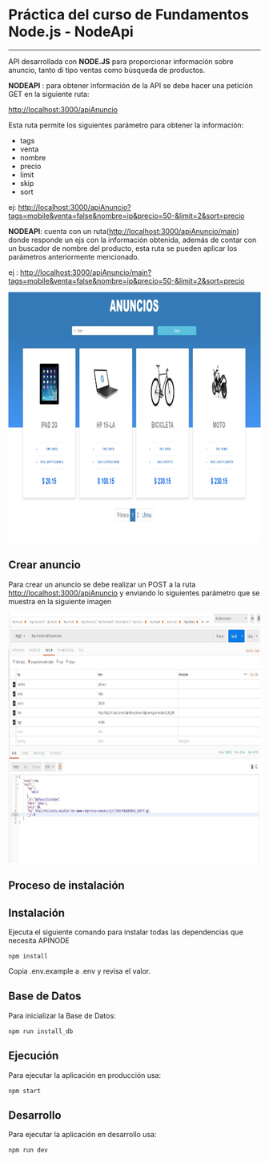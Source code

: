 
# Práctica del curso de Fundamentos Node.js - NodeApi

---

API desarrollada con **NODE.JS** para proporcionar información sobre anuncio, tanto di tipo ventas como búsqueda de productos.

**NODEAPI** : para obtener información de la API se debe hacer una petición GET en la siguiente ruta:

<http://localhost:3000/apiAnuncio>

Esta ruta permite los siguientes parámetro para obtener la información:

- tags
- venta
- nombre
- precio
- limit
- skip
- sort

ej: <http://localhost:3000/apiAnuncio?tags=mobile&venta=false&nombre=ip&precio=50-&limit=2&sort=precio>


**NODEAPI**: cuenta con un ruta(<http://localhost:3000/apiAnuncio/main>) donde responde un ejs con la información obtenida, además de contar con un buscador de nombre del producto, esta ruta se pueden aplicar los parámetros anteriormente mencionado.


ej : <http://localhost:3000/apiAnuncio/main?tags=mobile&venta=false&nombre=ip&precio=50-&limit=2&sort=precio>


<p align="center">
  <img width="660" height="500" src="https://raw.githubusercontent.com/MichaelNode/NodeEntrega/master/contenido/nodepractica.jpg">
</p>


## Crear anuncio

Para crear un anuncio se debe realizar un POST a la ruta <http://localhost:3000/apiAnuncio> y enviando lo siguientes parámetro que se muestra en la siguiente imagen

<p align="center">
  <img width="660" height="500" src="https://raw.githubusercontent.com/MichaelNode/NodeEntrega/master/contenido/GuardarAnuncio.jpg">
</p>


## Proceso de instalación 

## Instalación
Ejecuta el siguiente comando para instalar todas las dependencias que necesita APINODE

```shell
npm install
```

Copia .env.example a .env y revisa el valor.

## Base de Datos

Para inicializar la Base de Datos:

```shell
npm run install_db
```

## Ejecución

Para ejecutar la aplicación en producción usa:

```shell
npm start
```


## Desarrollo

Para ejecutar la aplicación en desarrollo usa:

```shell
npm run dev
```



